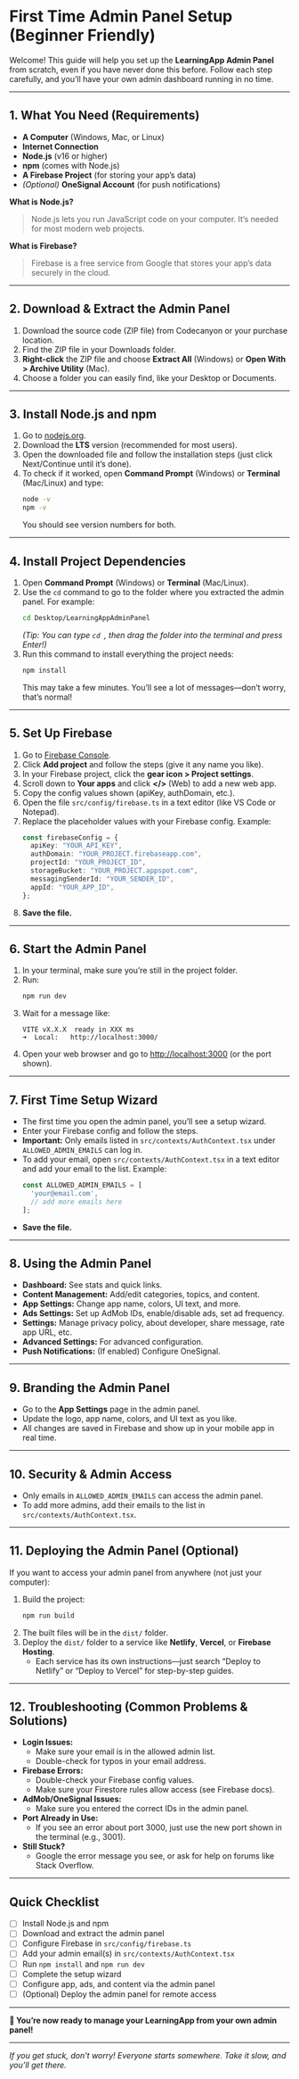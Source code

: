 # First Time Admin Panel Setup (Beginner Friendly)

Welcome! This guide will help you set up the **LearningApp Admin Panel** from scratch, even if you have never done this before. Follow each step carefully, and you’ll have your own admin dashboard running in no time.

---

## 1. **What You Need (Requirements)**

- **A Computer** (Windows, Mac, or Linux)
- **Internet Connection**
- **Node.js** (v16 or higher)
- **npm** (comes with Node.js)
- **A Firebase Project** (for storing your app’s data)
- *(Optional)* **OneSignal Account** (for push notifications)

**What is Node.js?**
> Node.js lets you run JavaScript code on your computer. It’s needed for most modern web projects.

**What is Firebase?**
> Firebase is a free service from Google that stores your app’s data securely in the cloud.

---

## 2. **Download & Extract the Admin Panel**

1. Download the source code (ZIP file) from Codecanyon or your purchase location.
2. Find the ZIP file in your Downloads folder.
3. **Right-click** the ZIP file and choose **Extract All** (Windows) or **Open With > Archive Utility** (Mac).
4. Choose a folder you can easily find, like your Desktop or Documents.

---

## 3. **Install Node.js and npm**

1. Go to [nodejs.org](https://nodejs.org/).
2. Download the **LTS** version (recommended for most users).
3. Open the downloaded file and follow the installation steps (just click Next/Continue until it’s done).
4. To check if it worked, open **Command Prompt** (Windows) or **Terminal** (Mac/Linux) and type:
   ```bash
   node -v
   npm -v
   ```
   You should see version numbers for both.

---

## 4. **Install Project Dependencies**

1. Open **Command Prompt** (Windows) or **Terminal** (Mac/Linux).
2. Use the `cd` command to go to the folder where you extracted the admin panel. For example:
   ```bash
   cd Desktop/LearningAppAdminPanel
   ```
   *(Tip: You can type `cd `, then drag the folder into the terminal and press Enter!)*
3. Run this command to install everything the project needs:
   ```bash
   npm install
   ```
   This may take a few minutes. You’ll see a lot of messages—don’t worry, that’s normal!

---

## 5. **Set Up Firebase**

1. Go to [Firebase Console](https://console.firebase.google.com/).
2. Click **Add project** and follow the steps (give it any name you like).
3. In your Firebase project, click the **gear icon > Project settings**.
4. Scroll down to **Your apps** and click **</>** (Web) to add a new web app.
5. Copy the config values shown (apiKey, authDomain, etc.).
6. Open the file `src/config/firebase.ts` in a text editor (like VS Code or Notepad).
7. Replace the placeholder values with your Firebase config. Example:
   ```ts
   const firebaseConfig = {
     apiKey: "YOUR_API_KEY",
     authDomain: "YOUR_PROJECT.firebaseapp.com",
     projectId: "YOUR_PROJECT_ID",
     storageBucket: "YOUR_PROJECT.appspot.com",
     messagingSenderId: "YOUR_SENDER_ID",
     appId: "YOUR_APP_ID",
   };
   ```
8. **Save the file.**

---

## 6. **Start the Admin Panel**

1. In your terminal, make sure you’re still in the project folder.
2. Run:
   ```bash
   npm run dev
   ```
3. Wait for a message like:
   ```
   VITE vX.X.X  ready in XXX ms
   ➜  Local:   http://localhost:3000/
   ```
4. Open your web browser and go to [http://localhost:3000](http://localhost:3000) (or the port shown).

---

## 7. **First Time Setup Wizard**

- The first time you open the admin panel, you’ll see a setup wizard.
- Enter your Firebase config and follow the steps.
- **Important:** Only emails listed in `src/contexts/AuthContext.tsx` under `ALLOWED_ADMIN_EMAILS` can log in.
- To add your email, open `src/contexts/AuthContext.tsx` in a text editor and add your email to the list. Example:
  ```ts
  const ALLOWED_ADMIN_EMAILS = [
    'your@email.com',
    // add more emails here
  ];
  ```
- **Save the file.**

---

## 8. **Using the Admin Panel**

- **Dashboard:** See stats and quick links.
- **Content Management:** Add/edit categories, topics, and content.
- **App Settings:** Change app name, colors, UI text, and more.
- **Ads Settings:** Set up AdMob IDs, enable/disable ads, set ad frequency.
- **Settings:** Manage privacy policy, about developer, share message, rate app URL, etc.
- **Advanced Settings:** For advanced configuration.
- **Push Notifications:** (If enabled) Configure OneSignal.

---

## 9. **Branding the Admin Panel**

- Go to the **App Settings** page in the admin panel.
- Update the logo, app name, colors, and UI text as you like.
- All changes are saved in Firebase and show up in your mobile app in real time.

---

## 10. **Security & Admin Access**

- Only emails in `ALLOWED_ADMIN_EMAILS` can access the admin panel.
- To add more admins, add their emails to the list in `src/contexts/AuthContext.tsx`.

---

## 11. **Deploying the Admin Panel (Optional)**

If you want to access your admin panel from anywhere (not just your computer):

1. Build the project:
   ```bash
   npm run build
   ```
2. The built files will be in the `dist/` folder.
3. Deploy the `dist/` folder to a service like **Netlify**, **Vercel**, or **Firebase Hosting**.
   - Each service has its own instructions—just search “Deploy to Netlify” or “Deploy to Vercel” for step-by-step guides.

---

## 12. **Troubleshooting (Common Problems & Solutions)**

- **Login Issues:**
  - Make sure your email is in the allowed admin list.
  - Double-check for typos in your email address.
- **Firebase Errors:**
  - Double-check your Firebase config values.
  - Make sure your Firestore rules allow access (see Firebase docs).
- **AdMob/OneSignal Issues:**
  - Make sure you entered the correct IDs in the admin panel.
- **Port Already in Use:**
  - If you see an error about port 3000, just use the new port shown in the terminal (e.g., 3001).
- **Still Stuck?**
  - Google the error message you see, or ask for help on forums like Stack Overflow.

---

## **Quick Checklist**
- [ ] Install Node.js and npm
- [ ] Download and extract the admin panel
- [ ] Configure Firebase in `src/config/firebase.ts`
- [ ] Add your admin email(s) in `src/contexts/AuthContext.tsx`
- [ ] Run `npm install` and `npm run dev`
- [ ] Complete the setup wizard
- [ ] Configure app, ads, and content via the admin panel
- [ ] (Optional) Deploy the admin panel for remote access

---

**🎉 You’re now ready to manage your LearningApp from your own admin panel!**

---

*If you get stuck, don’t worry! Everyone starts somewhere. Take it slow, and you’ll get there.* 